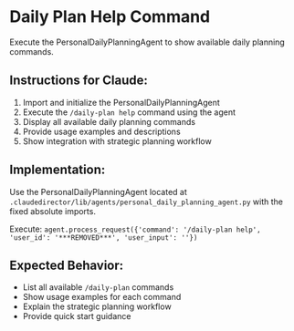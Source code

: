 # Daily Plan Help Command

Execute the PersonalDailyPlanningAgent to show available daily planning commands.

## Instructions for Claude:

1. Import and initialize the PersonalDailyPlanningAgent
2. Execute the `/daily-plan help` command using the agent
3. Display all available daily planning commands
4. Provide usage examples and descriptions
5. Show integration with strategic planning workflow

## Implementation:

Use the PersonalDailyPlanningAgent located at `.claudedirector/lib/agents/personal_daily_planning_agent.py` with the fixed absolute imports.

Execute: `agent.process_request({'command': '/daily-plan help', 'user_id': '***REMOVED***', 'user_input': ''})`

## Expected Behavior:

- List all available `/daily-plan` commands
- Show usage examples for each command
- Explain the strategic planning workflow
- Provide quick start guidance
